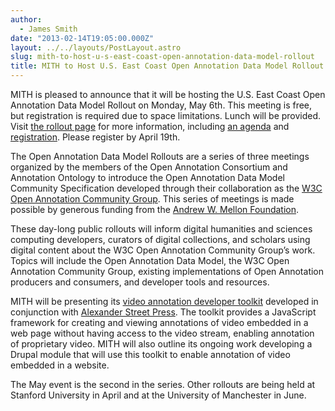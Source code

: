```yaml
---
author:
  - James Smith
date: "2013-02-14T19:05:00.000Z"
layout: ../../layouts/PostLayout.astro
slug: mith-to-host-u-s-east-coast-open-annotation-data-model-rollout
title: MITH to Host U.S. East Coast Open Annotation Data Model Rollout
---
```


MITH is pleased to announce that it will be hosting the U.S. East Coast Open Annotation Data Model Rollout on Monday, May 6th. This meeting is free, but registration is required due to space limitations. Lunch will be provided. Visit [the rollout page](http://www.openannotation.org/RolloutInfo.html) for more information, including [an agenda](http://www.openannotation.org/MITH_Agenda.html) and [registration](https://www.eventville.com/Catalog/EventRegistration1.asp?Eventid=1010271). Please register by April 19th.

The Open Annotation Data Model Rollouts are a series of three meetings organized by the members of the Open Annotation Consortium and Annotation Ontology to introduce the Open Annotation Data Model Community Specification developed through their collaboration as the [W3C Open Annotation Community Group](http://www.w3.org/community/openannotation/). This series of meetings is made possible by generous funding from the [Andrew W. Mellon Foundation](http://www.mellon.org/).

These day-long public rollouts will inform digital humanities and sciences computing developers, curators of digital collections, and scholars using digital content about the W3C Open Annotation Community Group’s work. Topics will include the Open Annotation Data Model, the W3C Open Annotation Community Group, existing implementations of Open Annotation producers and consumers, and developer tools and resources.

MITH will be presenting its [video annotation developer toolkit](http://umd-mith.github.com/OACVideoAnnotator/) developed in conjunction with [Alexander Street Press](http://alexanderstreet.com/). The toolkit provides a JavaScript framework for creating and viewing annotations of video embedded in a web page without having access to the video stream, enabling annotation of proprietary video. MITH will also outline its ongoing work developing a Drupal module that will use this toolkit to enable annotation of video embedded in a website.

The May event is the second in the series. Other rollouts are being held at Stanford University in April and at the University of Manchester in June.
